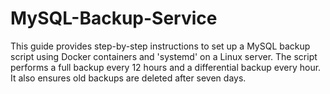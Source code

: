 # MySQL-Backup-Service
This guide provides step-by-step instructions to set up a MySQL backup script using Docker containers and 'systemd' on a Linux server. The script performs a full backup every 12 hours and a differential backup every hour. It also ensures old backups are deleted after seven days.
